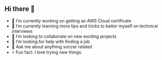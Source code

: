 ## Hi there 👋



- 🔭 I’m currently working on getting an AWS Cloud certificate
- 🌱 I’m currently learning more tips and tricks to better myself on technical interviews
- 👯 I’m looking to collaborate on new exciting projects
- 🤔 I’m looking for help with finding a job
- 💬 Ask me about anything soccer related
- ⚡ Fun fact: I love trying new things
